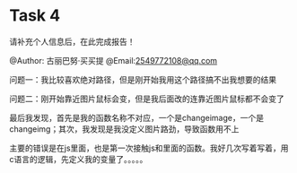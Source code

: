 # Task 4

请补充个人信息后，在此完成报告！

@Author:  古丽巴努·买买提
@Email:2549772108@qq.com



问题一：我比较喜欢绝对路径，但是刚开始我用这个路径搞不出我想要的结果

问题二：刚开始靠近图片鼠标会变，但是我后面改的连靠近图片鼠标都不会变了

最后我发现，首先是我的函数名称不对应，一个是changeimage，一个是changeimg；其次，我发现是我没定义图片路劲，导致函数用不上

主要的错误是在js里面，也是第一次接触js和里面的函数。我好几次写着写着，用c语言的逻辑，先定义我的变量了。。。。。